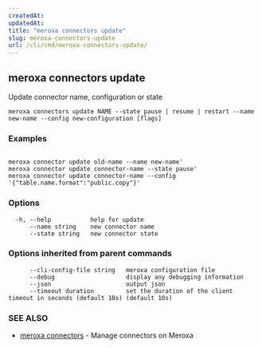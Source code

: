 ```yaml
---
createdAt: 
updatedAt: 
title: "meroxa connectors update"
slug: meroxa-connectors-update
url: /cli/cmd/meroxa-connectors-update/
---
```

## meroxa connectors update

Update connector name, configuration or state

```
meroxa connectors update NAME --state pause | resume | restart --name new-name --config new-configuration [flags]
```

### Examples

```

meroxa connector update old-name --name new-name' 
meroxa connector update connector-name --state pause' 
meroxa connector update connector-name --config '{"table.name.format":"public.copy"}' 

```

### Options

```
  -h, --help           help for update
      --name string    new connector name
      --state string   new connector state
```

### Options inherited from parent commands

```
      --cli-config-file string   meroxa configuration file
      --debug                    display any debugging information
      --json                     output json
      --timeout duration         set the duration of the client timeout in seconds (default 10s) (default 10s)
```

### SEE ALSO

* [meroxa connectors](/cli/cmd/meroxa-connectors/)	 - Manage connectors on Meroxa

